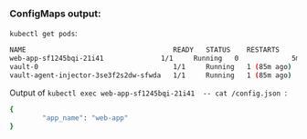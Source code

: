 ### ConfigMaps output:

`kubectl get pods`:

```bash
NAME                                    READY   STATUS    RESTARTS      AGE
web-app-sf1245bqi-21i41              1/1     Running   0             5m10s
vault-0                                 1/1     Running   1 (85m ago)   6d10h
vault-agent-injector-3se3f2s2dw-sfwda   1/1     Running   1 (85m ago)   6d10h
```

Output of `kubectl exec web-app-sf1245bqi-21i41  -- cat /config.json `:

```bash
{
        "app_name": "web-app"
}
```